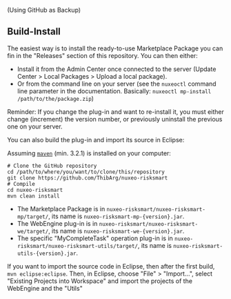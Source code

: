 (Using GitHub as Backup)

## Build-Install

The easiest way is to install the ready-to-use Marketplace Package you can fin in the "Releases" section of this repository. You can then either:

* Install it from the Admin Center once connected to the server (Update Center > Local Packages > Upload a local package).
* Or from the command line on your server (see the `nuxeoctl` command line parameter in the documentation. Basically: `nuxeoctl mp-install /path/to/the/package.zip`)

Reminder: If you change the plug-in and want to re-install it, you must either change (increment) the version number, or previously uninstall the previous one on your server.

You can also build the plug-in and import its source in Eclipse:

Assuming [`maven`](http://maven.apache.org) (min. 3.2.1) is installed on your computer:

```
# Clone the GitHub repository
cd /path/to/where/you/want/to/clone/this/repository
git clone https://github.com/ThibArg/nuxeo-risksmart
# Compile
cd nuxeo-risksmart
mvn clean install
```

* The Marketplace Package is in `nuxeo-risksmart/nuxeo-risksmart-mp/target/`, its name is `nuxeo-risksmart-mp-{version}.jar`.
* The WebEngine plug-in is in `nuxeo-risksmart/nuxeo-risksmart-we/target/`, its name is `nuxeo-risksmart-we-{version}.jar`.
* The specific "MyCompleteTask" operation plug-in is in `nuxeo-risksmart/nuxeo-risksmart-utils/target/`, its name is `nuxeo-risksmart-utils-{version}.jar`.

If you want to import the source code in Eclipse, then after the first build, `mvn eclipse:eclipse`. Then, in Eclipse, choose "File" > "Import...", select "Existing Projects into Workspace" and import the projects of the WebEngine and the "Utils"